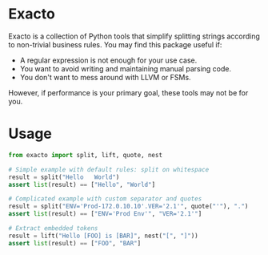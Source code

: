 # Exacto

Exacto is a collection of Python tools that simplify splitting strings according to non-trivial business rules. You may find this package useful if: 

  - A regular expression is not enough for your use case.
  - You want to avoid writing and maintaining manual parsing code.
  - You don't want to mess around with LLVM or FSMs.
 
However, if performance is your primary goal, these tools may not be for you. 

# Usage

```python
from exacto import split, lift, quote, nest

# Simple example with default rules: split on whitespace
result = split("Hello   World")  
assert list(result) == ["Hello", "World"]

# Complicated example with custom separator and quotes
result = split("ENV='Prod-172.0.10.10'.VER='2.1'", quote("'"), ".")
assert list(result) == ["ENV='Prod Env'", "VER='2.1'"]

# Extract embedded tokens
result = lift("Hello [FOO] is [BAR]", nest("[", "]"))
assert list(result) == ["FOO", "BAR"]
```

